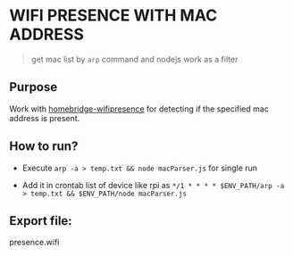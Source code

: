 # WIFI PRESENCE WITH MAC ADDRESS

> get mac list by `arp` command and nodejs work as a filter

## Purpose

Work with [homebridge-wifipresence](https://github.com/llun/homebridge-wifipresence) for detecting if the specified mac address is present.

## How to run?

* Execute `arp -a > temp.txt && node macParser.js` for single run 

* Add it in crontab list of device like rpi as `*/1 * * * * $ENV_PATH/arp -a > temp.txt && $ENV_PATH/node macParser.js`

## Export file:

presence.wifi